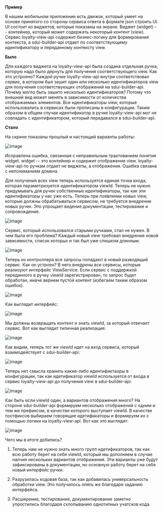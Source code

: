 **Пример**

В нашем мобильном приложении есть движок, который умеет на основе принятого со стороны сервиса ответа в формате json 
строить UI. UI состоит из виджетов, которые показаны на экране. Виджет (widget) -- контейнер, который может содержать некоторый 
контент (view). Сервис loyalty-view-api содержит бизнес-логику для формирования контекста, а sdui-builder-api отдает по
соответствующему идентификатору и переданному контексту view.

**Было**

Для каждого виджета на loyalty-view-api была создана отдельная ручка, которую надо было дернуть для получения 
соответствующего view. Как это устроено? Каждой ручке loyalty-view-api внутри соответствовал сервис, в котором был зашит 
один или несколько идентификаторов view для получения соответствующих отображений на sdui-builder-api. Почему могло быть зашито несколько 
идентификаторов? Потому что внешний вид может менять в зависимости от количества отображаемых элементов. Все идентификаторы view, которые использовались в сервисах 
были прописаны в конфигурации. Таким образом в общем случае идентификатор в ручке loyalty-view-api мог не совпадать с 
идентификатором, который передавался в sdui-builder-api.

**Стало**

На скрине показаны прошлый и настоящий варианты работы:

![image](https://github.com/Sublimee/SBS/assets/13710048/3f66d1bd-b0df-4860-8603-c106e2a133b0)

Исправлена ошибка, связанная с неправильным трактованием понятия widget. widget -- это контейнер и содержит отображение
view. loyalty-view-api по ручкам отдает не виджеты, а отображения. Ошибка связана с непониманием домена.

Для получения всех view теперь используется единая точка входа, которая параметризуется идентификатором viewId. Теперь не
нужно придумывать для ручек собственные идентификаторы, так как эти идентификаторы у нас уже есть. Теперь при появлении новых
view, которые должны обрабатываться сервисом, не требуется внедрение новых ручек. Это упрощает ведение документации,
тестирование и сопровождение. 

![image](https://github.com/Sublimee/SBS/assets/13710048/ab452a85-cff3-4c75-8411-f6f872b93cad)

Сервис, который использовался старыми ручками, стал не нужен. В чем была его проблема? Каждый новый view требовал внедрения
новой зависимости, список которых и так был уже слишком длинным.

![image](https://github.com/Sublimee/SBS/assets/13710048/a6aee9f0-ab8d-4843-90c4-e98c31435f9a)

Теперь из контроллера все запросы попадают в новый разводящий сервис. Как он устроен? В него внедрены все сервисы, которые реализуют интерфейс ViewService. Если сервис
с поддержкой переданного в ручку viewId зарегистрирован, то запрос будет обработан, иначе вернем пустой контент (избегаем таким образом ошибок).  

![image](https://github.com/Sublimee/SBS/assets/13710048/ea4cf1e8-4d30-4cd6-8006-d04642cd3af3)

Как выглядит интерфейс:

![image](https://github.com/Sublimee/SBS/assets/13710048/7472904f-04c7-45bc-9707-afa3629e1322)

Мы должны возвращать контент и знать viewId, за который отвечает сервис. Вот как выглядит типичная реализация:

![image](https://github.com/Sublimee/SBS/assets/13710048/2d0c3011-2e4e-44ad-97e5-6ecd50067400)

Как видим, теперь тот же viewId идет на вход сервиса, который взаимодействует с sdui-builder-api:

![image](https://github.com/Sublimee/SBS/assets/13710048/687ac330-61c7-41e8-b2b6-68497efdc0dc)

Теперь нет смысла хранить какие-либо идентификтаоры в конфигурации, так как идетификатор viewId используется от входа в сервис
loyalty-view-api до получения view в sdui-builder-api:

![image](https://github.com/Sublimee/SBS/assets/13710048/1c9f9890-a8b9-4877-9c86-dbe158780840)

Как быть если viewId один, а вариантов отображения много? На стороне sdui-builder-api формируем несколько отображений 
с одним и тем же префиксом, в качестве которого выступает viewId. В качестве постфиксов выбираем говорящие идетификаторы и
формируем их с помощью логики на loyalty-view-api. Вот как это выглядит:

![image](https://github.com/Sublimee/SBS/assets/13710048/c610e108-49fc-42af-b028-84bc563bb83c)

Чего мы в итоге добились?

1) Теперь нам не нужно знать много групп идетификаторов, так как всю работу берет на себя viewId, который мы дополняем в случае налчия нескольких 
вариантов отображения. Эти варианты уже будут зафиксированы в документации, но основную работу берет на себя новый интерфейс ручки.

2) Разрузилась кодовая база, так как добавилась универсальность обработки view. Это получилось опять же благодаря заданию интерфейса.

3) Расширение, тестирование, документирование заметно упростились благодаря схлопыванию однотипных учатсков кода.

